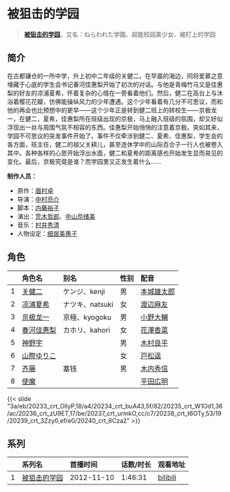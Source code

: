 # 被狙击的学园


> <u>**[被狙击的学园](http://bgm.tv/subject/41244)**</u>，又名：ねらわれた学園、超能校园美少女、被盯上的学园

## 简介


在古都镰仓的一所中学，升上初中二年级的关健二，在早晨的海边，同将爱慕之意埋藏于心底的学生会书记春河佳惠梨开始了初次的对话。与他是青梅竹马又是佳惠梨的好友的凉浦夏希，怀着复杂的心情在一旁看着他们。然后，健二在高台上与沐浴着樱花花瓣，仿佛能操纵风力的少年遭遇。这个少年看着有几分不可思议，而和他的再会也比预想中的更早——这个少年正是转到健二班上的转校生——京极龙一，在健二，夏希，佳惠梨所在班级出现的京极，马上融入班级的氛围，却又好似浮现出一丝与周围气氛不相容的东西。佳惠梨开始悄悄的注意着京极。突如其来，学园不可思议的突发事件开始了。事件不仅牵涉到健二、夏希、佳惠梨，学生会的各方面，班主任，健二的祖父关耕儿，甚至连休学中的山际百合子一行人也被卷入其中。各种各样的心思开始浮出水面，健二和夏希的距离感也开始发生显而易见的变化。最后，京极究竟是谁？而学园里又正发生着什么……

**制作人员：**
- 原作：[眉村卓](http://bgm.tv/person/2436)
- 导演：[中村亮介](http://bgm.tv/person/3626)
- 脚本：[内藤裕子](http://bgm.tv/person/12048)
- 演出：[荒木哲郎](http://bgm.tv/person/3212)、[中山奈绪美](http://bgm.tv/person/12050)
- 音乐：[村井秀清](http://bgm.tv/person/3596)
- 人物设定：[细居美惠子](http://bgm.tv/person/12049)

## 角色

|     |   角色名   |   别名  | 性别 |  配音  |
|:--- |:------  |:----      |:---  |:--   |
| 1 | [关健二](http://bgm.tv/character/20233) | ケンジ、kenji | 男 | [本城雄太郎](http://bgm.tv/person/5165) |
| 2 | [凉浦夏希](http://bgm.tv/character/20234) | ナツキ、natsuki | 女 | [渡辺麻友](http://bgm.tv/person/6508) |
| 3 | [京极龙一](http://bgm.tv/character/20235) | 京極、kyogoku | 男 | [小野大輔](http://bgm.tv/person/4456) |
| 4 | [春河佳惠梨](http://bgm.tv/character/20236) | カホリ、kahori | 女 | [花澤香菜](http://bgm.tv/person/4765) |
| 5 | [神野宇](http://bgm.tv/character/20237) |  | 男 | [木村良平](http://bgm.tv/person/4994) |
| 6 | [山際ゆりこ](http://bgm.tv/character/20238) |  | 女 | [戸松遥](http://bgm.tv/person/4856) |
| 7 | [齐藤](http://bgm.tv/character/20239) | 塞钱 | 男 | [木内秀信](http://bgm.tv/person/4762) |
| 8 | [使魔](http://bgm.tv/character/20240) |  |  | [平田広明](http://bgm.tv/person/4184) |

{{< slide "3a/eb/20233_crt_OllyP,18/a4/20234_crt_buA43,5f/82/20235_crt_W1Od1,36/ac/20236_crt_zU9ET,17/be/20237_crt_urmkO,cc/c7/20238_crt_t6OTy,53/19/20239_crt_3Zzy0,ef/e0/20240_crt_6Cza2" >}}

## 系列

|     |   系列名   |   首播时间  | 话数/时长  | 观看地址 |
|:---  |:------    |:----      |:---       |:---  |
| 1 |[被狙击的学园](https://bgm.tv/subject/41244)| 2012-11-10 | 1:46:31 | [bilibili](https://www.bilibili.com/bangumi/play/ss2804)  |



